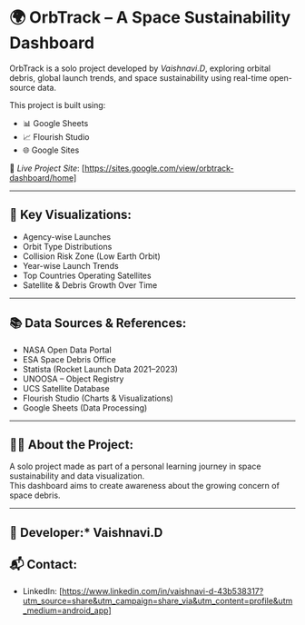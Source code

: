 # 🌍 OrbTrack – A Space Sustainability Dashboard

OrbTrack is a solo project developed by *Vaishnavi.D*, exploring orbital debris, global launch trends, and space sustainability using real-time open-source data.

This project is built using:
- 📊 Google Sheets
- 📈 Flourish Studio
- 🌐 Google Sites

🔗 *Live Project Site*: [https://sites.google.com/view/orbtrack-dashboard/home]

---

## 📌 Key Visualizations:
- Agency-wise Launches
- Orbit Type Distributions
- Collision Risk Zone (Low Earth Orbit)
- Year-wise Launch Trends
- Top Countries Operating Satellites
- Satellite & Debris Growth Over Time

---

## 📚 Data Sources & References:
- NASA Open Data Portal  
- ESA Space Debris Office  
- Statista (Rocket Launch Data 2021–2023)  
- UNOOSA – Object Registry  
- UCS Satellite Database  
- Flourish Studio (Charts & Visualizations)  
- Google Sheets (Data Processing)

---

## 🙋‍♀ About the Project:
A solo project made as part of a personal learning journey in space sustainability and data visualization.  
This dashboard aims to create awareness about the growing concern of space debris.

---
## 👤 Developer:* Vaishnavi.D
## 📬 Contact:
- LinkedIn: [https://www.linkedin.com/in/vaishnavi-d-43b538317?utm_source=share&utm_campaign=share_via&utm_content=profile&utm_medium=android_app]
  
